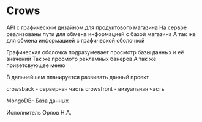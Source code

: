 # Crows
API с графическим дизайном для продуктового магазина
На сервре реализованы пути для обмена информацией с базой магазина 
А так же для обмена информацией с графической оболочкой 

Графическая оболочка подразумевает просмотр базы данных и её значений 
Так же просмотр рекламных банеров
А так же приветсвующее меню 

В дальнейшем планируется развивать данный проект 

crowsback - серверная часть
crowsfront - визуальная часть

MongoDB- База данных

Исполнитель Орлов Н.А.
